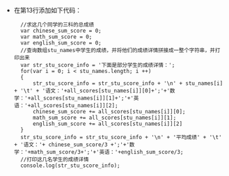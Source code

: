 - 在第13行添加如下代码：

        //求这几个同学的三科的总成绩
        var chinese_sum_score = 0;
        var math_sum_score = 0;
        var english_sum_score = 0;
        //查询数组stu_names中学生的成绩，并将他们的成绩详情拼接成一整个字符串，并打印出来
        var str_stu_score_info = '下面是部分学生的成绩详情：';
        for(var i = 0; i < stu_names.length; i ++)
        {
            str_stu_score_info = str_stu_score_info + '\n' + stu_names[i] + '\t' + '语文：'+all_scores[stu_names[i]][0]+';'+'数学：'+all_scores[stu_names[i]][1]+';'+'英语：'+all_scores[stu_names[i]][2];
            chinese_sum_score += all_scores[stu_names[i]][0];
            math_sum_score += all_scores[stu_names[i]][1];
            english_sum_score += all_scores[stu_names[i]][2]
        }
        str_stu_score_info = str_stu_score_info + '\n' + '平均成绩' + '\t' + '语文：'+ chinese_sum_score/3 +';'+'数学：'+math_sum_score/3+';'+'英语：'+english_sum_score/3;
        //打印这几名学生的成绩详情
        console.log(str_stu_score_info);